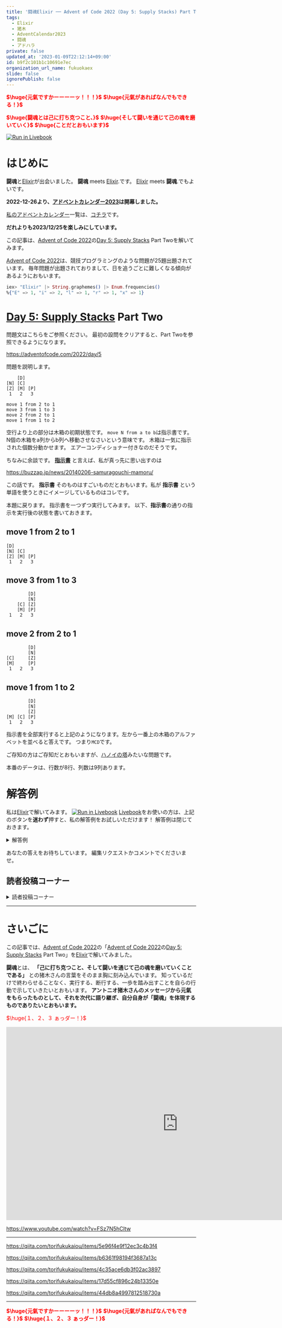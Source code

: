 ```yaml
---
title: '闘魂Elixir ── Advent of Code 2022 (Day 5: Supply Stacks) Part TwoをElixirで楽しむ'
tags:
  - Elixir
  - 猪木
  - AdventCalendar2023
  - 闘魂
  - アドハラ
private: false
updated_at: '2023-01-09T22:12:14+09:00'
id: b9f2c101b1c10691e7ec
organization_url_name: fukuokaex
slide: false
ignorePublish: false
---
```

<b><font color="red">$\huge{元氣ですかーーーーッ！！！}$</font></b>
<b><font color="red">$\huge{元氣があればなんでもできる！}$</font></b>

<b><font color="red">$\huge{闘魂とは己に打ち克つこと、}$</font></b>
<b><font color="red">$\huge{そして闘いを通じて己の魂を磨いていく}$</font></b>
<b><font color="red">$\huge{ことだとおもいます}$</font></b>

[![Run in Livebook](https://livebook.dev/badge/v1/black.svg)](https://livebook.dev/run?url=https%3A%2F%2Fgithub.com%2FTORIFUKUKaiou%2Flivebooks%2Fblob%2Fmain%2Fadvent_of_code%2F2022%2Findex.livemd)

# はじめに

**闘魂**と[Elixir](https://elixir-lang.org/)が出会いました。
**闘魂** meets [Elixir](https://elixir-lang.org/).です。
[Elixir](https://elixir-lang.org/) meets **闘魂**.でもよいです。

**2022-12-26より、[アドベントカレンダー2023](https://qiita.com/tags/adventcalendar2023)は開幕しました。**

[私のアドベントカレンダー](https://docs.google.com/spreadsheets/d/1HQvFjagQLRPjOYAjDVzWp9S4b8dKixxvvaz_TtbZWto/edit#gid=156122552)一覧は、[コチラ](https://docs.google.com/spreadsheets/d/1HQvFjagQLRPjOYAjDVzWp9S4b8dKixxvvaz_TtbZWto/edit#gid=156122552)です。

**だれよりも2023/12/25を楽しみにしています。**

この記事は、[Advent of Code 2022](https://adventofcode.com/2022)の[Day 5: Supply Stacks](https://adventofcode.com/2022/day/5) Part Twoを解いてみます。

[Advent of Code 2022](https://adventofcode.com/2022)は、競技プログラミングのような問題が25題出題されています。
毎年問題が出題されておりまして、日を追うごとに難しくなる傾向があるようにおもいます。

```elixir
iex> "Elixir" |> String.graphemes() |> Enum.frequencies()
%{"E" => 1, "i" => 2, "l" => 1, "r" => 1, "x" => 1}
```

# [Day 5: Supply Stacks](https://adventofcode.com/2022/day/5) Part Two

問題文はこちらをご参照ください。
最初の設問をクリアすると、Part Twoを参照できるようになります。

https://adventofcode.com/2022/day/5

問題を説明します。

```
    [D]    
[N] [C]    
[Z] [M] [P]
 1   2   3 

move 1 from 2 to 1
move 3 from 1 to 3
move 2 from 2 to 1
move 1 from 1 to 2
```

空行より上の部分は木箱の初期状態です。
`move N from a to b`は指示書です。N個の木箱をa列からb列へ移動させなさいという意味です。
木箱は一気に指示された個数分動かせます。
エアーコンディショナー付きなのだそうです。


ちなみに余談です。
**[指示書](https://buzzap.jp/news/20140206-samuragouchi-mamoru/)** と言えば、私が真っ先に思い出すのは

https://buzzap.jp/news/20140206-samuragouchi-mamoru/

この話です。 **指示書** そのものはすごいものだとおもいます。私が **指示書** という単語を使うときにイメージしているものはコレです。

本題に戻ります。
指示書を一つずつ実行してみます。
以下、**指示書**の通りの指示を実行後の状態を書いておきます。



## move 1 from 2 to 1

```
[D]        
[N] [C]    
[Z] [M] [P]
 1   2   3
```

## move 3 from 1 to 3

```
        [D]
        [N]
    [C] [Z]
    [M] [P]
 1   2   3
```

## move 2 from 2 to 1

```
        [D]
        [N]
[C]     [Z]
[M]     [P]
 1   2   3
```

## move 1 from 1 to 2

```
        [D]
        [N]
        [Z]
[M] [C] [P]
 1   2   3
```

指示書を全部実行すると上記のようになります。左から一番上の木箱のアルファベットを並べると答えです。
つまり`MCD`です。

ご存知の方はご存知だとおもいますが、[ハノイの塔](https://ja.wikipedia.org/wiki/%E3%83%8F%E3%83%8E%E3%82%A4%E3%81%AE%E5%A1%94)みたいな問題です。


本番のデータは、行数が8行、列数は9列あります。



# 解答例

私は[Elixir](https://elixir-lang.org/)で解いてみます。
[![Run in Livebook](https://livebook.dev/badge/v1/black.svg)](https://livebook.dev/run?url=https%3A%2F%2Fgithub.com%2FTORIFUKUKaiou%2Flivebooks%2Fblob%2Fmain%2Fadvent_of_code%2F2022%2Findex.livemd)
[Livebook](https://livebook.dev/)をお使いの方は、上記のボタンを**迷わず**押すと、私の解答例をお試しいただけます！
解答例は閉じておきます。



<details><summary>解答例</summary><div>

## 私

なんとか解けたけど、めっちゃ長いです。
[Nx](https://github.com/elixir-nx/nx)をうまく使うともっと簡単に解けるのかもしれません。

Inputの整理はPart Oneと同じです。
リンクを貼っておきます。

https://qiita.com/torifukukaiou/items/a2888ac943fcfb1774a3



あとは指示書の通りに作業をこなします。

```elixir
defmodule CrateMover9001 do
  def push(list, stack) do
    list ++ stack
  end

  def pop(stack, cnt), do: {Enum.take(stack, cnt), Enum.slice(stack, cnt..-1)}
end
```

```elixir
procedures
|> Enum.map(fn procedure ->
  ["move", cnt, "from", from, "to", to] = String.split(procedure, " ")
  {String.to_integer(cnt), String.to_integer(from) - 1, String.to_integer(to) - 1}
end)
|> Enum.reduce(stacks_of_crates, fn {cnt, from, to}, acc ->
  {list, from_stack} = CrateMover9001.pop(acc[from], cnt)
  to_stack = CrateMover9001.push(list, acc[to])
  acc |> Map.merge(%{from => from_stack}) |> Map.merge(%{to => to_stack}) |> IO.inspect()
end)
|> Enum.sort_by(fn {column, _stack} -> column end)
|> Enum.map(fn {_, [head | _]} -> head end)
```




`MCD` が得られます。

</div></details>

あなたの答えをお待ちしています。
編集リクエストかコメントでくださいませ。



## 読者投稿コーナー

<details><summary>読者投稿コーナー</summary><div>

読者の方からいただいたお便りをご紹介します。

まだありません。


</div></details>




---

# さいごに

この記事では、[Advent of Code 2022](https://adventofcode.com/2022)の「[Advent of Code 2022](https://adventofcode.com/2022)の[Day 5: Supply Stacks](https://adventofcode.com/2022/day/5) Part Two」を[Elixir](https://elixir-lang.org/)で解いてみました。


**闘魂**とは、 **「己に打ち克つこと、そして闘いを通じて己の魂を磨いていくことである」** との猪木さんの言葉をそのまま胸に刻み込んでいます。
知っているだけで終わらせることなく、実行する、断行する、一歩を踏み出すことを自らの行動で示していきたいとおもいます。
**アントニオ猪木さんのメッセージから元氣をもらったものとして、それを次代に語り継ぎ、自分自身が「闘魂」を体現するものでありたいとおもいます。**

<font color="red">$\huge{１、２、３ ぁっダー！}$</font>


<iframe width="910" height="512" src="https://www.youtube.com/embed/AWxwmqzbOaw" title="燃える闘魂 アントニオ猪木  追悼VTR" frameborder="0" allow="accelerometer; autoplay; clipboard-write; encrypted-media; gyroscope; picture-in-picture" allowfullscreen></iframe>

https://www.youtube.com/watch?v=FSz7N5hCltw

---

https://qiita.com/torifukukaiou/items/5e96f4e9f12ec3c4b3f4

https://qiita.com/torifukukaiou/items/b6361f98194f3687a13c

https://qiita.com/torifukukaiou/items/4c35ace6db3f02ac3897

https://qiita.com/torifukukaiou/items/17d55cf896c24b13350e

https://qiita.com/torifukukaiou/items/44db8a4997812518730a




---

<b><font color="red">$\huge{元氣ですかーーーーッ！！！}$</font></b>
<b><font color="red">$\huge{元氣があればなんでもできる！}$</font></b>
<b><font color="red">$\huge{１、２、３ ぁっダー！}$</font></b>

